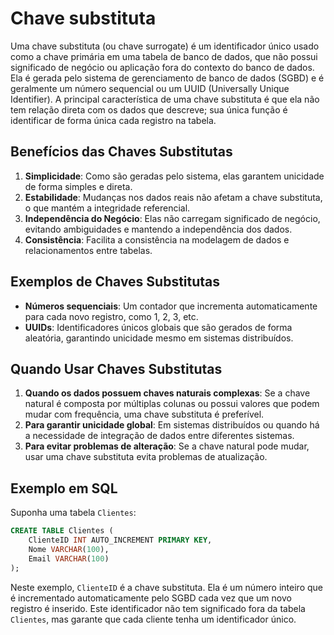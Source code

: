 # Chave substituta

Uma chave substituta (ou chave surrogate) é um identificador único usado como a chave primária em uma tabela de banco de dados, que não possui significado de negócio ou aplicação fora do contexto do banco de dados. Ela é gerada pelo sistema de gerenciamento de banco de dados (SGBD) e é geralmente um número sequencial ou um UUID (Universally Unique Identifier). A principal característica de uma chave substituta é que ela não tem relação direta com os dados que descreve; sua única função é identificar de forma única cada registro na tabela.

## Benefícios das Chaves Substitutas

1. **Simplicidade**: Como são geradas pelo sistema, elas garantem unicidade de forma simples e direta.
2. **Estabilidade**: Mudanças nos dados reais não afetam a chave substituta, o que mantém a integridade referencial.
3. **Independência do Negócio**: Elas não carregam significado de negócio, evitando ambiguidades e mantendo a independência dos dados.
4. **Consistência**: Facilita a consistência na modelagem de dados e relacionamentos entre tabelas.

## Exemplos de Chaves Substitutas

- **Números sequenciais**: Um contador que incrementa automaticamente para cada novo registro, como 1, 2, 3, etc.
- **UUIDs**: Identificadores únicos globais que são gerados de forma aleatória, garantindo unicidade mesmo em sistemas distribuídos.

## Quando Usar Chaves Substitutas

1. **Quando os dados possuem chaves naturais complexas**: Se a chave natural é composta por múltiplas colunas ou possui valores que podem mudar com frequência, uma chave substituta é preferível.
2. **Para garantir unicidade global**: Em sistemas distribuídos ou quando há a necessidade de integração de dados entre diferentes sistemas.
3. **Para evitar problemas de alteração**: Se a chave natural pode mudar, usar uma chave substituta evita problemas de atualização.

## Exemplo em SQL

Suponha uma tabela `Clientes`:

```sql
CREATE TABLE Clientes (
    ClienteID INT AUTO_INCREMENT PRIMARY KEY,
    Nome VARCHAR(100),
    Email VARCHAR(100)
);
```

Neste exemplo, `ClienteID` é a chave substituta. Ela é um número inteiro que é incrementado automaticamente pelo SGBD cada vez que um novo registro é inserido. Este identificador não tem significado fora da tabela `Clientes`, mas garante que cada cliente tenha um identificador único.
